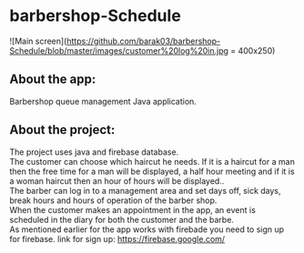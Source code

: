 # barbershop-Schedule

![Main screen](https://github.com/barak03/barbershop-Schedule/blob/master/images/customer%20log%20in.jpg = 400x250)

## About the app:
Barbershop queue management Java application.


## About the project:
The project uses java and firebase database.\
The customer can choose which haircut he needs. If it is a haircut for a man then the free time for a man will be displayed, a half hour meeting and if it is a woman haircut then an hour of hours will be displayed..\
The barber can log in to a management area and set days off, sick days, break hours and hours of operation of the barber shop.\
When the customer makes an appointment in the app, an event is scheduled in the diary for both the customer and the barbe.\
As mentioned earlier for the app works with firebade you need to sign up for firebase. link for sign up: https://firebase.google.com/



